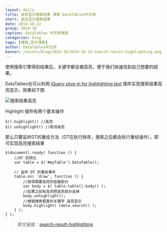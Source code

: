 ```yaml
---
layout: daily
title: 高亮显示搜索结果 博客 DataTables中文网
short: 高亮显示搜索结果
date: 2014-10-22
group: 2014-10
caption: DataTables 中文网博客
categories: blog
tags: [博客,官方博客]
author: DataTables中文网
banner: /assets/blog/2014-10/2014-10-22-search-result-highlighting.png
---
```


使用搜索引擎得到结果后，关键字都会被高亮，便于我们快速找到自己想要的结果。

DataTables也可以利用 [jQuery plug-in for highlighting text](http://bartaz.github.io/sandbox.js/jquery.highlight.js)
插件实现搜索结果高亮显示，效果如下图
<!--more-->

![搜索结果高亮]({{page.banner}})

Highlight 插件有两个基本操作

    $().highlight() //高亮
    $().unhighlight() //取消高亮

那么只要监听DT的重绘方法（DT在执行排序，搜索之后都会执行重绘操作），即可实现高亮搜索结果

    $(document).ready( function () {
        //DT 实例化
        var table = $('#myTable').DataTable();

        // 监听 DT 的重绘事件
        table.on( 'draw', function () {
            //获得需要高亮的容器部分
            var body = $( table.table().body() );
            //如果之前有高亮把高亮部分去掉
            body.unhighlight();
            //根据搜索框里的关键字 高亮显示
            body.highlight( table.search() );
        } );
    } );


> 原文链接：[search-result-highlighting](https://datatables.net/blog/2014-10-22)
